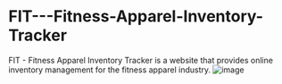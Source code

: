 # FIT---Fitness-Apparel-Inventory-Tracker
FIT - Fitness Apparel Inventory Tracker is a website that provides online inventory management for the fitness apparel industry.
![image](https://user-images.githubusercontent.com/110556268/219553820-3f2f921d-6450-48ac-bd38-13d6c1232fc0.png)
